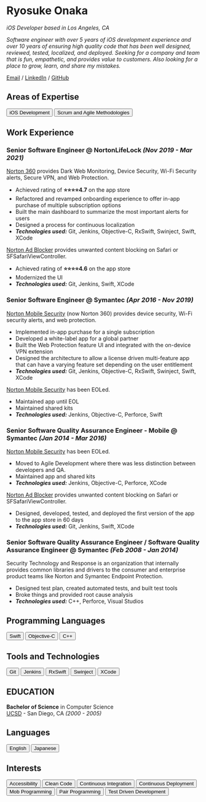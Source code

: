 <link href="style.css" rel="stylesheet">

# Ryosuke Onaka

_iOS Developer based in Los Angeles, CA_

_Software engineer with over 5 years of iOS development experience and over 10 years of ensuring high quality code that has been well designed, reviewed, tested, localized, and deployed. Seeking for a company and team that is fun, empathetic, and provides value to customers. Also looking for a place to grow, learn, and share my mistakes._

[Email](mailto:ryosuke+job@gmail.com) / [LinkedIn](https://www.linkedin.com/in/ryosuke-onaka-395356205/) / [GitHub](https://github.com/lookingForAJob)

## Areas of Expertise

<button class="btn">iOS Development</button>
<button class="btn">Scrum and Agile Methodologies</button>

## Work Experience

### **Senior Software Engineer** @ NortonLifeLock _(Nov 2019 - Mar 2021)_

[Norton 360](https://apps.apple.com/us/app/norton-360/id1278474169) provides Dark Web Monitoring, Device Security, Wi-Fi Security alerts, Secure VPN, and Web Protection. 

- Achieved rating of **⭐️⭐️⭐️⭐️4.7** on the app store
- Refactored and revamped onboarding experience to offer in-app purchase of multiple subscription options
- Built the main dashboard to summarize the most important alerts for users
- Designed a process for continuous localization
- _**Technologies used:**_ Git, Jenkins, Objective-C, RxSwift, Swinject, Swift, XCode 

[Norton Ad Blocker](https://apps.apple.com/us/app/norton-ad-blocker/id1045186459) provides unwanted content blocking on Safari or SFSafariViewController.

- Achieved rating of **⭐️⭐️⭐️⭐️4.6** on the app store
- Modernized the UI
- _**Technologies used:**_ Git, Jenkins, Swift, XCode

### **Senior Software Engineer** @ Symantec _(Apr 2016 - Nov 2019)_

[Norton Mobile Security](https://us.norton.com/mobile-security-for-ios) (now Norton 360) provides device security, Wi-Fi security alerts, and web protection.

- Implemented in-app purchase for a single subscription
- Developed a white-label app for a global partner
- Built the Web Protection feature UI and integrated with the on-device VPN extension
- Designed the architecture to allow a license driven multi-feature app that can have a varying feature set depending on the user entitlement
- _**Technologies used:**_ Git, Jenkins, Objective-C, RxSwift, Swinject, Swift, XCode 

[Norton Mobile Security](https://support.norton.com/sp/en/us/home/current/solutions/v102512147?client=norton&site=nrtn_en_US) has been EOLed.

- Maintained app until EOL
- Maintained shared kits
- _**Technologies used:**_ Jenkins, Objective-C, Perforce, Swift

### **Senior Software Quality Assurance Engineer - Mobile** @ Symantec _(Jan 2014 - Mar 2016)_

[Norton Mobile Security](https://support.norton.com/sp/en/us/home/current/solutions/v102512147?client=norton&site=nrtn_en_US) has been EOLed.

- Moved to Agile Development where there was less distinction between developers and QA. 
- Maintained app and shared kits
- _**Technologies used:**_ Jenkins, Objective-C, Perforce, XCode

[Norton Ad Blocker](https://apps.apple.com/us/app/norton-ad-blocker/id1045186459) provides unwanted content blocking on Safari or SFSafariViewController.

- Designed, developed, tested, and deployed the first version of the app to the app store in 60 days
- _**Technologies used:**_ Git, Jenkins, Swift, XCode

### **Senior Software Quality Assurance Engineer / Software Quality Assurance Engineer** @ Symantec _(Feb 2008 - Jan 2014)_

Security Technology and Response is an organization that internally provides common libraries and drivers to the consumer and enterprise product teams like Norton and Symantec Endpoint Protection.

- Designed test plan, created automated tests, and built test tools
- Broke things and provided root cause analysis
- _**Technologies used:**_ C++, Perforce, Visual Studios

## Programming Languages

<button class="btn">Swift</button>
<button class="btn">Objective-C</button>
<button class="btn">C++</button>

## Tools and Technologies

<button class="btn">Git</button>
<button class="btn">Jenkins</button>
<button class="btn">RxSwift</button>
<button class="btn">Swinject</button>
<button class="btn">XCode</button>

## EDUCATION

**Bachelor of Science** in Computer Science<br>
[UCSD](https://ucsd.edu) - San Diego, CA _(2000 - 2005)_

## Languages

<button class="btn">English</button>
<button class="btn">Japanese</button>

## Interests

<button class="btn">Accessibility</button>
<button class="btn">Clean Code</button>
<button class="btn">Continuous Integration</button>
<button class="btn">Continuous Deployment</button>
<button class="btn">Mob Programming</button>
<button class="btn">Pair Programming</button>
<button class="btn">Test Driven Development</button>